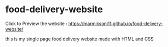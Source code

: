 # food-delivery-website

Click to Preview the website : https://marmiksoni11.github.io/food-delivery-website/


this is my single page food delivery website
made with HTML and CSS
